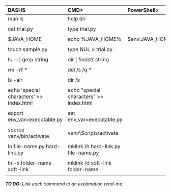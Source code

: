 | BASH$ | CMD> | PowerShell> |
| :--- | :--- | :--- |
| man ls | help dir | |
| | | |
| cat trial.py | type trial.py | |
| | | |
| $JAVA_HOME | echo %JAVA_HOME% | $env:JAVA_HOME | 
| | | |
| touch sample.py | type NUL > trial.py | |
| | | |
| ls -l &#124; grep string | dir &#124; findstr string | |
| | | |
| rm -rf * | del /s /q * |
| | |
| ls -alr | dir /s |
| | |
| echo 'special characters' >> index.html | echo "special characters" >> index.html |
| | |
| export env_var=executable.py | set env_var=executable.py
| | |
| source venv/bin/activate | venv\Scripts\activate |
| | |
| ln file-name.py hard-link.py | mklink /h hard-link.py file-name.py
| | |
| ln -s folder-name soft-link | mklink /d soft-link folder-name
| | |

***TO DO:***
*Link each command to an explanation read-me.*
